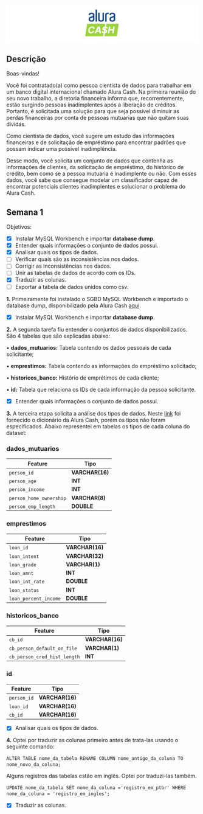 ![](img/banner.png "Title")

## Descrição 

Boas-vindas!

Você foi contratado(a) como pessoa cientista de dados para trabalhar em um banco digital internacional chamado Alura Cash. Na primeira reunião do seu novo trabalho, a diretoria financeira informa que, recorrentemente, estão surgindo pessoas inadimplentes após a liberação de créditos. Portanto, é solicitada uma solução para que seja possível diminuir as perdas financeiras por conta de pessoas mutuarias que não quitam suas dívidas.

Como cientista de dados, você sugere um estudo das informações financeiras e de solicitação de empréstimo para encontrar padrões que possam indicar uma possível inadimplência.

Desse modo, você solicita um conjunto de dados que contenha as informações de clientes, da solicitação de empréstimo, do histórico de crédito, bem como se a pessoa mutuaria é inadimplente ou não. Com esses dados, você sabe que consegue modelar um classificador capaz de encontrar potenciais clientes inadimplentes e solucionar o problema do Alura Cash.

## Semana 1

Objetivos:
- [X] Instalar MySQL Workbench e importar **database dump**.
- [X] Entender quais informações o conjunto de dados possui.
- [X] Analisar quais os tipos de dados.
- [ ] Verificar quais são as inconsistências nos dados.
- [ ] Corrigir as inconsistências nos dados.
- [ ] Unir as tabelas de dados de acordo com os IDs.
- [X] Traduzir as colunas.
- [ ] Exportar a tabela de dados unidos como csv.

**1.** Primeiramente foi instalado o SGBD MySQL Workbench e importado o database dump, disponibilizado pela Alura Cash [aqui](https://github.com/Mirlaa/Challenge-Data-Science-1ed/tree/main/Dados/dumps).
- [X] Instalar MySQL Workbench e importar **database dump**.

**2.** A segunda tarefa fiu entender o conjuntos de dados disponibilizados. São 4 tabelas que são explicadas abaixo:

• **dados_mutuarios:** Tabela contendo os dados pessoais de cada solicitante;

• **emprestimos:** Tabela contendo as informações do empréstimo solicitado;

• **historicos_banco:** Histório de emprétimos de cada cliente;

• **id:** Tabela que relaciona os IDs de cada informação da pessoa solicitante.

- [X] Entender quais informações o conjunto de dados possui.

**3.** A terceira etapa solicita a análise dos tipos de dados. Neste [link](https://github.com/Mirlaa/Challenge-Data-Science-1ed/tree/main/Dados) foi fornecido o dicionário da Alura Cash, porém os tipos não foram especificados. Abaixo representei em tabelas os tipos de cada coluna do dataset:

### dados_mutuarios

| Feature | Tipo |
| --- | --- |
|`person_id`|**VARCHAR(16)**|
| `person_age` |**INT**|
| `person_income` |**INT**|
| `person_home_ownership` |**VARCHAR(8)**|
| `person_emp_length` |**DOUBLE**|

### emprestimos

| Feature | Tipo |
| --- | --- |
|`loan_id`|**VARCHAR(16)**|
| `loan_intent` |**VARCHAR(32)**|
| `loan_grade` | **VARCHAR(1)** |
| `loan_amnt` | **INT** |
| `loan_int_rate` | **DOUBLE** |
| `loan_status` | **INT** |
| `loan_percent_income` | **DOUBLE** |


### historicos_banco

| Feature | Tipo |
| --- | --- |
|`cb_id`|**VARCHAR(16)**|
| `cb_person_default_on_file` |**VARCHAR(1)**|
| `cb_person_cred_hist_length` |**INT**|

### id

| Feature | Tipo |
| --- | --- |
|`person_id`|**VARCHAR(16)**|
|`loan_id`|**VARCHAR(16)**|
|`cb_id`|**VARCHAR(16)**|

- [X] Analisar quais os tipos de dados.

**4.** Optei por traduzir as colunas primeiro antes de trata-las usando o seguinte comando:

```
ALTER TABLE nome_da_tabela RENAME COLUMN nome_antigo_da_coluna TO nome_novo_da_coluna;
```

Alguns registros das tabelas estão em inglês. Optei por traduzi-las também.

```
UPDATE nome_da_tabela SET nome_da_coluna ='registro_em_ptbr' WHERE nome_da_coluna = 'registro_em_ingles';
```

- [X] Traduzir as colunas.
